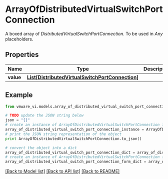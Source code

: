 # ArrayOfDistributedVirtualSwitchPortConnection

A boxed array of *DistributedVirtualSwitchPortConnection*. To be used in *Any* placeholders. 

## Properties
Name | Type | Description | Notes
------------ | ------------- | ------------- | -------------
**value** | [**List[DistributedVirtualSwitchPortConnection]**](DistributedVirtualSwitchPortConnection.md) |  | 

## Example

```python
from vmware_vi.models.array_of_distributed_virtual_switch_port_connection import ArrayOfDistributedVirtualSwitchPortConnection

# TODO update the JSON string below
json = "{}"
# create an instance of ArrayOfDistributedVirtualSwitchPortConnection from a JSON string
array_of_distributed_virtual_switch_port_connection_instance = ArrayOfDistributedVirtualSwitchPortConnection.from_json(json)
# print the JSON string representation of the object
print ArrayOfDistributedVirtualSwitchPortConnection.to_json()

# convert the object into a dict
array_of_distributed_virtual_switch_port_connection_dict = array_of_distributed_virtual_switch_port_connection_instance.to_dict()
# create an instance of ArrayOfDistributedVirtualSwitchPortConnection from a dict
array_of_distributed_virtual_switch_port_connection_form_dict = array_of_distributed_virtual_switch_port_connection.from_dict(array_of_distributed_virtual_switch_port_connection_dict)
```
[[Back to Model list]](../README.md#documentation-for-models) [[Back to API list]](../README.md#documentation-for-api-endpoints) [[Back to README]](../README.md)


